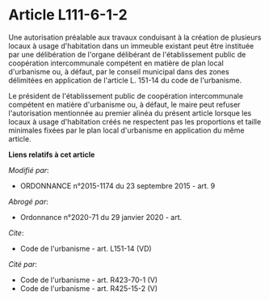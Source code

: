 # Article L111-6-1-2

Une autorisation préalable aux travaux conduisant à la création de plusieurs locaux à usage d'habitation dans un immeuble
existant peut être instituée par une délibération de l'organe délibérant de l'établissement public de coopération
intercommunale compétent en matière de plan local d'urbanisme ou, à défaut, par le conseil municipal dans des zones
délimitées en application de l'article L. 151-14 du code de l'urbanisme. 

Le président de l'établissement public de coopération intercommunale compétent en matière d'urbanisme ou, à défaut, le maire
peut refuser l'autorisation mentionnée au premier alinéa du présent article lorsque les locaux à usage d'habitation créés ne
respectent pas les proportions et taille minimales fixées par le plan local d'urbanisme en application du même article.

**Liens relatifs à cet article**

_Modifié par_:

  - ORDONNANCE n°2015-1174 du 23 septembre 2015 - art. 9

_Abrogé par_:

  - Ordonnance n°2020-71 du 29 janvier 2020 - art.

_Cite_:

  - Code de l'urbanisme - art. L151-14 (VD)

_Cité par_:

  - Code de l'urbanisme - art. R423-70-1 (V)
  - Code de l'urbanisme - art. R425-15-2 (V)
